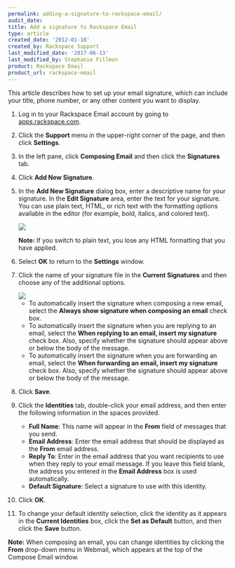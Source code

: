 ```yaml
---
permalink: adding-a-signature-to-rackspace-email/
audit_date:
title: Add a signature to Rackspace Email
type: article
created_date: '2012-01-18'
created_by: Rackspace Support
last_modified_date: '2017-06-13'
last_modified_by: Stephanie Fillmon
product: Rackspace Email
product_url: rackspace-email
---
```


This article describes how to set up your email signature, which can include your title, phone number, or any other content you want to display.

1. Log in to your Rackspace Email account by going to [apps.rackspace.com](http://apps.rackspace.com).

2. Click the **Support** menu in the upper-right corner of the page, and then click **Settings**.

3. In the left pane, click **Composing Email** and then click the **Signatures** tab.

4. Click **Add New Signature**.

5. In the **Add New Signature** dialog box, enter a descriptive name for your signature. In the **Edit Signature** area, enter the text for your signature. You can use plain text, HTML, or rich text with the formatting options available in the editor (for example, bold, italics, and colored text).

    <img src="{% asset_path rackspace-email/adding-a-signature-to-rackspace-email/edit-signature.png %}" />

    **Note:** If you switch to plain text, you lose any HTML formatting that you have applied.

6. Select **OK** to return to the **Settings** window.

7. Click the name of your signature file in the **Current Signatures** and then choose any of the additional options.

    <img src="{% asset_path rackspace-email/adding-a-signature-to-rackspace-email/enable-signature-options.png %}" />

    - To automatically insert the signature when composing a new email, select the **Always show signature when composing an email** check box.
    - To automatically insert the signature when you are replying to an email, select the **When replying to an email, insert my signature** check box. Also, specify whether the signature should appear above or below the body of the message.
    - To automatically insert the signature when you are forwarding an email, select the **When forwarding an email, insert my signature** check box. Also, specify whether the signature should appear above or below the body of the message.

8. Click **Save**.

9. Click the **Identities** tab, double-click your email address, and then enter the following information in the spaces provided.

    <img src="{% asset_path rackspace-email/adding-a-signature-to-rackspace-email/edit-identity.png %}" alt="" />

    - **Full Name**: This name will appear in the **From** field of messages that you send.
    - **Email Address**: Enter the email address that should be displayed as the **From** email address.
    - **Reply To**: Enter in the email address that you want recipients to use when they reply to your email message. If you leave this field blank, the address you entered in the **Email Address** box is used automatically.
    - **Default Signature**: Select a signature to use with this identity.

10. Click **OK**.

10. To change your default identity selection, click the identity as it appears in the **Current Identities** box, click the **Set as Default** button, and then click the **Save** button.

**Note:** When composing an email, you can change identities by clicking the **From** drop-down menu in Webmail, which appears at the top of the Compose Email window.
